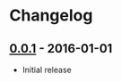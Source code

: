 # Changelog

## [0.0.1](https://github.com/harborapp/harbor-cli/releases/tag/v0.0.1) - 2016-01-01

* Initial release
